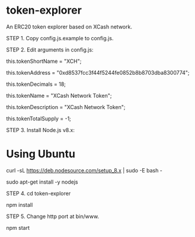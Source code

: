 # token-explorer
An ERC20 token explorer based on XCash network.


STEP 1.
Copy config.js.example to config.js.


STEP 2.
Edit arguments in config.js:


  this.tokenShortName = "XCH";

  this.tokenAddress = "0xd8537fcc3f44f5244fe0852b8b8703dba8300774";

  this.tokenDecimals = 18;

  this.tokenName = "XCash Network Token";

  this.tokenDescription = "XCash Network Token";

  this.tokenTotalSupply = -1;



STEP 3.
Install Node.js v8.x:

# Using Ubuntu
curl -sL https://deb.nodesource.com/setup_8.x | sudo -E bash -

sudo apt-get install -y nodejs


STEP 4.
cd token-explorer

npm install


STEP 5.
Change http port at bin/www.

npm start




